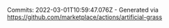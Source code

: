 Commits: 2022-03-01T10:59:47.076Z - Generated via https://github.com/marketplace/actions/artificial-grass
<br>
